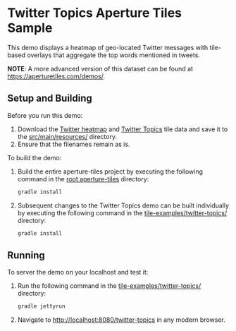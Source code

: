 Twitter Topics Aperture Tiles Sample
====================================

This demo displays a heatmap of geo-located Twitter messages with tile-based overlays that aggregate the top words mentioned in tweets. 

**NOTE**: A more advanced version of this dataset can be found at https://aperturetiles.com/demos/.

## Setup and Building ##

Before you run this demo:

1. Download the [Twitter heatmap](http://assets.oculusinfo.com/tiles/downloads/tilesets/twitter-heatmap.zip) and [Twitter Topics](http://assets.oculusinfo.com/tiles/downloads/tilesets/twitter-curated-topics.zip) tile data and save it to the [src/main/resources/](src/main/resources/) directory.
2. Ensure that the filenames remain as is.

To build the demo:

1. Build the entire aperture-tiles project by executing the following command in the [root aperture-tiles](../../) directory:

	```bash
	gradle install
	```

2. Subsequent changes to the Twitter Topics demo can be built individually by executing the following command in the [tile-examples/twitter-topics/](.) directory:

	```bash
	gradle install
	```

## Running ##

To server the demo on your localhost and test it:

1. Run the following command in the [tile-examples/twitter-topics/](.) directory:

	```bash
	gradle jettyrun
	```

2. Navigate to [http://localhost:8080/twitter-topics](http://localhost:8080/twitter-topics) in any modern browser.